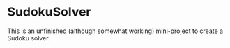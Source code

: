 # SudokuSolver
This is an unfinished (although somewhat working) mini-project to create a Sudoku solver. 
